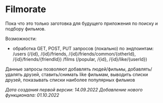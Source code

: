 # Filmorate
Пока что это только заготовка для будущего приложения по поиску и подбору фильмов.  

Возможности: 
- обработка GET, POST, PUT запросов (локально) по эндпоинтам:
   /users (/{id}, /{id}/friends, /{id}/friends/common/{otherId}, /{id}/friends/{friendId})
   /films (/popular, /{id}, /{id}/like/{userId})

 Данные запросы позволяют добавлять людей/фильмы, добавлять/удалять друзей, 
 ставить/снимать like фильмам, выводить списки друзей, показывать списки наиболее популярных фильмов

*Дата создания первой версии: 14.09.2022*
*Добавление нового функционала: 01.10.2022*
